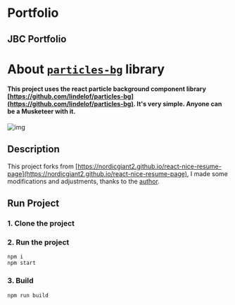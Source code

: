 # Portfolio     

## JBC Portfolio

# About [`particles-bg`](https://github.com/lindelof/particles-bg) library
#### This project uses the react particle background component library [https://github.com/lindelof/particles-bg](https://github.com/lindelof/particles-bg). It's very simple. Anyone can be a Musketeer with it.

![img](https://github.com/lindelof/particles-bg/raw/master/image/03.jpg?raw=true)

## Description
This project forks from [https://nordicgiant2.github.io/react-nice-resume-page](https://nordicgiant2.github.io/react-nice-resume-page), I made some modifications and adjustments, thanks to the [author](https://github.com/nordicgiant2).

## Run Project
### 1. Clone the project

### 2. Run the project
```shell
npm i
npm start
```

### 3. Build
```shell
npm run build
```
